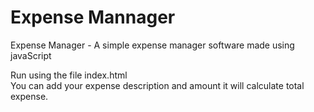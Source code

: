 # Expense Mannager

Expense Manager - A simple expense manager software made using javaScript  

Run using the file index.html  
You can add your expense description and amount it will calculate total expense.
